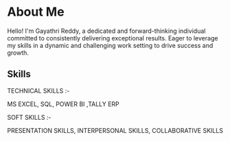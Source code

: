 # About Me

Hello! I'm Gayathri Reddy, a dedicated and forward-thinking individual committed to consistently delivering exceptional results. 
Eager to leverage my skills in a dynamic and challenging work setting to drive success and growth.

## Skills
TECHNICAL SKILLS :-

MS EXCEL, SQL, POWER BI ,TALLY ERP

SOFT SKILLS :-

PRESENTATION SKILLS, INTERPERSONAL SKILLS, COLLABORATIVE SKILLS
